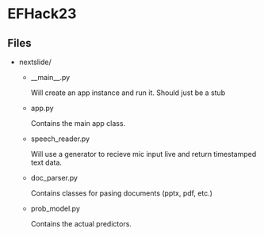# EFHack23

## Files
- nextslide/
    - \_\_main\_\_.py

        Will create an app instance and run it. Should just be a stub

    - app.py

        Contains the main app class.
    - speech_reader.py

        Will use a generator to recieve mic input live and return timestamped text data.
    - doc_parser.py

        Contains classes for pasing documents (pptx, pdf, etc.)
    - prob_model.py

        Contains the actual predictors.
